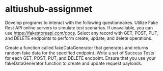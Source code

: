 # altiushub-assignmet
Develop programs to interact with the following questionnaires. Utilize Fake Rest API online servers to simulate test scenarios. If unavailable, you can use https://fakestoreapi.com/docs. Select any record with GET, POST, PUT, and DELETE endpoints to perform create, update, and delete operations.

Create a function called fakeDataGenerator that generates and returns random fake data for the specified endpoint.
Write a set of Success Tests for each GET, POST, PUT, and DELETE endpoint. Ensure that you use your fakeDataGenerator function to create and update request payloads.
